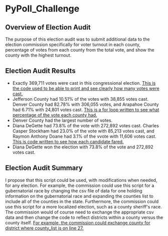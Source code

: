 # PyPoll_Challenge

## Overview of Election Audit
The purpose of this election audit was to submit additional data to the election commission specifically for voter turnout in each county, percentage of votes from each county from the total vote, and show the county with the highest turnout.

## Election Audit Results 
* Exactly 369,711 votes were cast in this congressional election. [This is the code used to be able to print and see clearly how many votes were cast.](https://github.com/LaurenSonis/Py_PollChallenge/blob/main/2020-12-20%20(1).png)
* Jefferson County had 10.51% of the votes with 38,855 votes cast. Denver County had 82.78% with 306,055 votes, and Arapahoe County had 6.71% with 24,801 votes cast. [This is a for loop written to see what percentage of the vote each county had.](https://github.com/LaurenSonis/Py_PollChallenge/blob/main/2020-12-20%20(2).png)
* Denver County had the largest number of votes.
* Diana DeGette had 73.8% of the vote with 272,892 votes cast. Charles Casper Stockham had 23.0% of the vote with 85,213 votes cast, and Raymon Anthony Doane had 3.1% of the vvote with 11,606 votes cast. [This is code written to see how each candidate fared.](https://github.com/LaurenSonis/Py_PollChallenge/blob/main/2020-12-20%20(3).png)
* Diana DeGette won the election with 73.8% of the vote and 272,892 votes cast.

## Election Audit Summary
I propose that this script could be used, with modifications when needed, for any election. For example, the commission could use this script for a gubernatorial race by changing the csv file of data for one holding information on the gubernatorial race and expanding the counties list to include all of the counties in the state. Furthermore, the commission could use this script for a more localized election, such as a county sheriff's race. The commission would of course need to exchange the appropriate csv data and then change the code to reflect districts within a county versus the county itself. [For example, the commission could exchange county for district where county_list is on line 27.](https://github.com/LaurenSonis/Py_PollChallenge/blob/main/2020-12-20%20(4).png)
